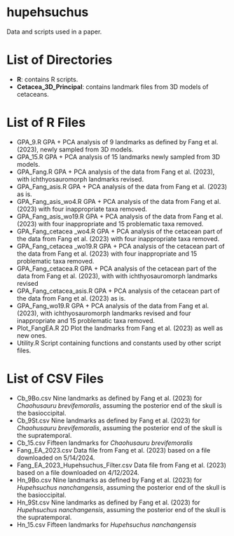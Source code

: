 # hupehsuchus
Data and scripts used in a paper.

# List of Directories

- <b>R</b>:     contains R scripts.
- <b>Cetacea_3D_Principal</b>:  contains landmark files from 3D models of cetaceans.

# List of R Files
- GPA_9.R   GPA + PCA analysis of 9 landmarks as defined by Fang et al. (2023), newly sampled from 3D models.
- GPA_15.R  GPA + PCA analysis of 15 landmarks newly sampled from 3D models.
- GPA_Fang.R    GPA + PCA analysis of the data from Fang et al. (2023), with ichthyosauromorph landmarks revised.
- GPA_Fang_asis.R   GPA + PCA analysis of the data from Fang et al. (2023) as is.
- GPA_Fang_asis_wo4.R   GPA + PCA analysis of the data from Fang et al. (2023) with four inappropriate taxa removed.
- GPA_Fang_asis_wo19.R  GPA + PCA analysis of the data from Fang et al. (2023) with four inappropriate and 15 problematic taxa removed.
- GPA_Fang_cetacea _wo4.R   GPA + PCA analysis of the cetacean part of the data from Fang et al. (2023) with four inappropriate taxa removed.
- GPA_Fang_cetacea _wo19.R  GPA + PCA analysis of the cetacean part of the data from Fang et al. (2023) with four inappropriate and 15 problematic taxa removed.
- GPA_Fang_cetacea.R    GPA + PCA analysis of the cetacean part of the data from Fang et al. (2023), with with ichthyosauromorph landmarks revised
- GPA_Fang_cetacea_asis.R GPA + PCA analysis of the cetacean part of the data from Fang et al. (2023) as is.
- GPA_Fang_wo19.R GPA + PCA analysis of the data from Fang et al. (2023), with ichthyosauromorph landmarks revised and  four inappropriate and 15 problematic taxa removed. 
- Plot_FangEA.R 2D Plot the landmarks from Fang et al. (2023) as well as new ones.
- Utility.R Script containing functions and constants used by other script files.


# List of CSV Files
- Cb_9Bo.csv    Nine landmarks as defined by Fang et al. (2023) for <i>Chaohusauru brevifemoralis</i>, assuming the posterior end of the skull is the basioccipital. 
- Cb_9St.csv    Nine landmarks as defined by Fang et al. (2023) for <i>Chaohusauru brevifemoralis</i>, assuming the posterior end of the skull is the supratemporal.
- Cb_15.csv Fifteen landmarks for <i>Chaohusauru brevifemoralis</i>
- Fang_EA_2023.csv  Data file from Fang et al. (2023) based on a file downloaded on 5/14/2024.
- Fang_EA_2023_Hupehsuchus_Filter.csv   Data file from Fang et al. (2023) based on a file downloaded on 4/12/2024.
- Hn_9Bo.csv    Nine landmarks as defined by Fang et al. (2023) for <i>Hupehsuchus nanchangensis</i>, assuming the posterior end of the skull is the basioccipital.
- Hn_9St.csv    Nine landmarks as defined by Fang et al. (2023) for <i>Hupehsuchus nanchangensis</i>, assuming the posterior end of the skull is the supratemporal.
- Hn_15.csv Fifteen landmarks for <i>Hupehsuchus nanchangensis</i>
